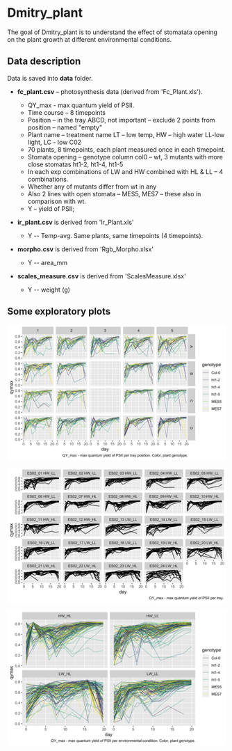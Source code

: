 # Dmitry_plant

The goal of Dmitry_plant is to understand the effect of stomatata opening on the plant growth at different environmental conditions.

## Data description
Data is saved into **data** folder.

- **fc_plant.csv** – photosynthesis data (derived from 'Fc_Plant.xls').
    - QY_max - max quantum yield of PSII.
    - Time course – 8 timepoints
    - Position – in the tray ABCD, not important – exclude 2 points from position – named "empty"
    - Plant name – treatment name LT – low temp, HW – high water LL-low light, LC - low C02
    - 70 plants, 8 timepoints, each plant measured once in each timepoint.
    - Stomata opening – genotype column col0 – wt, 3 mutants with more close stomatas ht1-2, ht1-4, ht1-5
    - In each exp combinations of LW and HW combined with HL & LL – 4 combinations.
    - Whether any of mutants differ from wt in any
    - Also 2 lines with open stomata – MES5, MES7 – these also in comparison with wt.
    - Y – yield of PSII;

- **ir_plant.csv** is derived from 'Ir_Plant.xls'
    - Y -- Temp-avg. Same plants, same timepoints (4 timepoints).

- **morpho.csv** is derived from 'Rgb_Morpho.xlsx'
    - Y -- area_mm

- **scales_measure.csv** is derived from 'ScalesMeasure.xlsx'
    - Y -- weight (g)

## Some exploratory plots

![qy_max](output/qymax_per_pos.png)


![qy_max](output/qymax_per_tray.png)


![qy_max](output/qymax_per_env.png)
